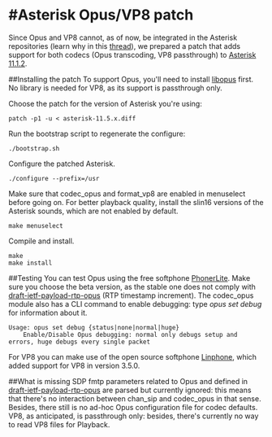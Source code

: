 #Asterisk Opus/VP8 patch
=======================

Since Opus and VP8 cannot, as of now, be integrated in the Asterisk repositories (learn why in this [thread](http://lists.digium.com/pipermail/asterisk-dev/2013-May/060356.html)), we prepared a patch that adds support for both codecs (Opus transcoding, VP8 passthrough) to [Asterisk 11.1.2](http://downloads.asterisk.org/pub/telephony/asterisk/releases/).

##Installing the patch
To support Opus, you'll need to install [libopus](http://www.opus-codec.org/downloads/) first. No library is needed for VP8, as its support is passthrough only.

Choose the patch for the version of Asterisk you're using:

	patch -p1 -u < asterisk-11.5.x.diff

Run the bootstrap script to regenerate the configure:

	./bootstrap.sh

Configure the patched Asterisk.

	./configure --prefix=/usr

Make sure that codec\_opus and format\_vp8 are enabled in menuselect before going on. For better playback quality, install the slin16 versions of the Asterisk sounds, which are not enabled by default.

	make menuselect

Compile and install.

	make
	make install

##Testing
You can test Opus using the free softphone [PhonerLite](http://phonerlite.de/download_en.htm). Make sure you choose the beta version, as the stable one does not comply with [draft-ietf-payload-rtp-opus](http://tools.ietf.org/html/draft-ietf-payload-rtp-opus-00) (RTP timestamp increment). The codec\_opus module also has a CLI command to enable debugging: type _opus set debug_ for information about it.

	Usage: opus set debug {status|none|normal|huge}
		Enable/Disable Opus debugging: normal only debugs setup and errors, huge debugs every single packet

For VP8 you can make use of the open source softphone [Linphone](http://www.linphone.org/eng/linphone/news/linphone-3.5.0-released-for-desktop.html), which added support for VP8 in version 3.5.0.

##What is missing
SDP fmtp parameters related to Opus and defined in [draft-ietf-payload-rtp-opus](http://tools.ietf.org/html/draft-ietf-payload-rtp-opus-00) are parsed but currently ignored: this means that there's no interaction between chan\_sip and codec\_opus in that sense. Besides, there still is no ad-hoc Opus configuration file for codec defaults. VP8, as anticipated, is passthrough only: besides, there's currently no way to read VP8 files for Playback.

